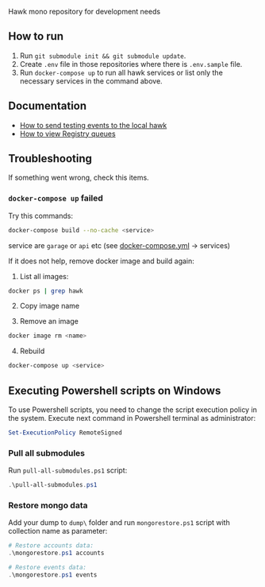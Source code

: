 
Hawk mono repository for development needs

## How to run

1. Run `git submodule init && git submodule update`.
2. Create `.env` file in those repositories where there is `.env.sample` file.
3. Run `docker-compose up` to run all hawk services or list only the necessary services in the command above.

## Documentation

- [How to send testing events to the local hawk](docs/how-to-get-events.md)
- [How to view Registry queues](docs/how-to-view-registry-queues.md)

## Troubleshooting

If something went wrong, check this items.

### `docker-compose up` failed

Try this commands:

```bash
docker-compose build --no-cache <service>
```

service are  `garage` or `api` etc (see [docker-compose.yml](/docker-compose.yml) -> services)

If it does not help, remove docker image and build again:

1. List all images:

```bash
docker ps | grep hawk
```

2. Copy image name

3. Remove an image

```bash
docker image rm <name>
```

4. Rebuild

```bash
docker-compose up <service>
```

## Executing Powershell scripts on Windows
To use Powershell scripts, you need to change the script execution policy in the system. Execute next command in Powershell terminal as administrator:

```powershell
Set-ExecutionPolicy RemoteSigned
```

### Pull all submodules
Run `pull-all-submodules.ps1` script:

```powershell
.\pull-all-submodules.ps1
```

### Restore mongo data
Add your dump to `dump\` folder and run `mongorestore.ps1` script with collection name as parameter:

```powershell
# Restore accounts data:
.\mongorestore.ps1 accounts

# Restore events data:
.\mongorestore.ps1 events 
```